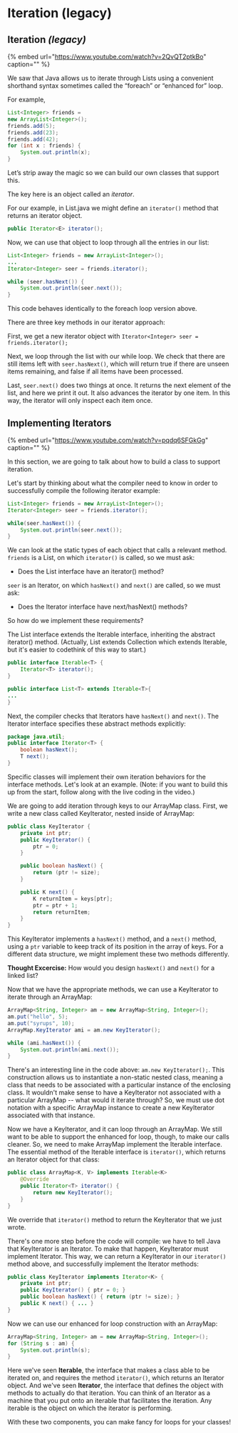 # Iteration \(legacy\)

## Iteration _\(legacy\)_

{% embed url="https://www.youtube.com/watch?v=2QvQT2ptkBo" caption="" %}

We saw that Java allows us to iterate through Lists using a convenient shorthand syntax sometimes called the “foreach” or “enhanced for” loop.

For example,

```java
List<Integer> friends =
new ArrayList<Integer>();
friends.add(5);
friends.add(23);
friends.add(42);
for (int x : friends) {
    System.out.println(x);
}
```

Let’s strip away the magic so we can build our own classes that support this.

The key here is an object called an _iterator_.

For our example, in List.java we might define an `iterator()` method that returns an iterator object.

```java
public Iterator<E> iterator();
```

Now, we can use that object to loop through all the entries in our list:

```java
List<Integer> friends = new ArrayList<Integer>();
...
Iterator<Integer> seer = friends.iterator();

while (seer.hasNext()) {
    System.out.println(seer.next());
}
```

This code behaves identically to the foreach loop version above.

There are three key methods in our iterator approach:

First, we get a new iterator object with `Iterator<Integer> seer = friends.iterator();`

Next, we loop through the list with our while loop. We check that there are still items left with `seer.hasNext()`, which will return true if there are unseen items remaining, and false if all items have been processed.

Last, `seer.next()` does two things at once. It returns the next element of the list, and here we print it out. It also advances the iterator by one item. In this way, the iterator will only inspect each item once.

## Implementing Iterators

{% embed url="https://www.youtube.com/watch?v=pqdq6SFGkGg" caption="" %}

In this section, we are going to talk about how to build a class to support iteration.

Let's start by thinking about what the compiler need to know in order to successfully compile the following iterator example:

```java
List<Integer> friends = new ArrayList<Integer>();
Iterator<Integer> seer = friends.iterator();

while(seer.hasNext()) {
    System.out.println(seer.next());
}
```

We can look at the static types of each object that calls a relevant method. `friends` is a List, on which `iterator()` is called, so we must ask:

* Does the List interface have an iterator\(\) method?

`seer` is an Iterator, on which `hasNext()` and `next()` are called, so we must ask:

* Does the Iterator interface have next/hasNext\(\) methods?

So how do we implement these requirements?

The List interface extends the Iterable interface, inheriting the abstract iterator\(\) method. \(Actually, List extends Collection which extends Iterable, but it's easier to codethink of this way to start.\)

```java
public interface Iterable<T> {
    Iterator<T> iterator();
}
```

```java
public interface List<T> extends Iterable<T>{
...
}
```

Next, the compiler checks that Iterators have `hasNext()` and `next()`. The Iterator interface specifies these abstract methods explicitly:

```java
package java.util;
public interface Iterator<T> {
    boolean hasNext();
    T next();
}
```

Specific classes will implement their own iteration behaviors for the interface methods. Let's look at an example. \(Note: if you want to build this up from the start, follow along with the live coding in the video.\)

We are going to add iteration through keys to our ArrayMap class. First, we write a new class called KeyIterator, nested inside of ArrayMap:

```java
public class KeyIterator {
    private int ptr;
    public KeyIterator() {
        ptr = 0;
    }

    public boolean hasNext() {
        return (ptr != size);
    }

    public K next() {
        K returnItem = keys[ptr];
        ptr = ptr + 1;
        return returnItem;
    }
}
```

This KeyIterator implements a `hasNext()` method, and a `next()` method, using a `ptr` variable to keep track of its position in the array of keys. For a different data structure, we might implement these two methods differently.

**Thought Excercise:** How would you design `hasNext()` and `next()` for a linked list?

Now that we have the appropriate methods, we can use a KeyIterator to iterate through an ArrayMap:

```java
ArrayMap<String, Integer> am = new ArrayMap<String, Integer>();
am.put("hello", 5);
am.put("syrups", 10);
ArrayMap.KeyIterator ami = am.new KeyIterator();

while (ami.hasNext()) {
    System.out.println(ami.next());
}
```

There's an interesting line in the code above: `am.new KeyIterator();`. This construction allows us to instantiate a non-static nested class, meaning a class that needs to be associated with a particular instance of the enclosing class. It wouldn't make sense to have a KeyIterator not associated with a particular ArrayMap -- what would it iterate through? So, we must use dot notation with a specific ArrayMap instance to create a new KeyIterator associated with that instance.

Now we have a KeyIterator, and it can loop through an ArrayMap. We still want to be able to support the enhanced for loop, though, to make our calls cleaner. So, we need to make ArrayMap implement the Iterable interface. The essential method of the Iterable interface is `iterator()`, which returns an Iterator object for that class:

```java
public class ArrayMap<K, V> implements Iterable<K> 
    @Override
    public Iterator<T> iterator() { 
        return new KeyIterator();
    }
}
```

We override that `iterator()` method to return the KeyIterator that we just wrote.

There's one more step before the code will compile: we have to tell Java that KeyIterator is an Iterator. To make that happen, KeyIterator must implement Iterator. This way, we can return a KeyIterator in our `iterator()` method above, and successfully implement the Iterator methods:

```java
public class KeyIterator implements Iterator<K> {
    private int ptr;
    public KeyIterator() { ptr = 0; }
    public boolean hasNext() { return (ptr != size); } 
    public K next() { ... }
}
```

Now we can use our enhanced for loop construction with an ArrayMap:

```java
ArrayMap<String, Integer> am = new ArrayMap<String, Integer>();
for (String s : am) {
    System.out.println(s);
}
```

Here we've seen **Iterable**, the interface that makes a class able to be iterated on, and requires the method `iterator()`, which returns an Iterator object. And we've seen **Iterator**, the interface that defines the object with methods to actually do that iteration. You can think of an Iterator as a machine that you put onto an iterable that facilitates the iteration. Any iterable is the object on which the iterator is performing.

With these two components, you can make fancy for loops for your classes!


